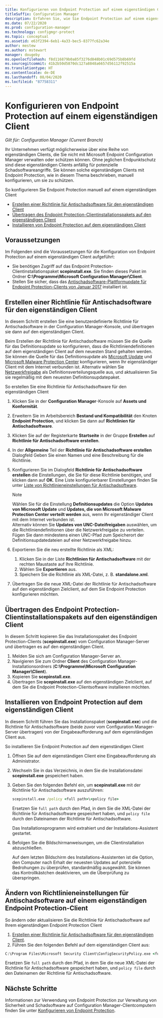 ```yaml
---
title: Konfigurieren von Endpoint Protection auf einem eigenständigen Client
titleSuffix: Configuration Manager
description: Erfahren Sie, wie Sie Endpoint Protection auf einem eigenständigen Client konfigurieren.
ms.date: 07/22/2020
ms.prod: configuration-manager
ms.technology: configmgr-protect
ms.topic: conceptual
ms.assetid: e63f2394-6eb1-4a33-bec5-8377fc62a34e
author: mestew
ms.author: mstewart
manager: dougeby
ms.openlocfilehash: f8d116879b0a85f3276d848b01c69d575b8b69fd
ms.sourcegitcommit: 41b2b50d5870dc127a8848a6657d56112f92515a
ms.translationtype: HT
ms.contentlocale: de-DE
ms.lasthandoff: 08/04/2020
ms.locfileid: "87758311"
---
```

# <a name="configure-endpoint-protection-on-a-standalone-client"></a>Konfigurieren von Endpoint Protection auf einem eigenständigen Client

*Gilt für: Configuration Manager (Current Branch)*

Ihr Unternehmen verfügt möglicherweise über eine Reihe von eigenständigen Clients, die Sie nicht mit Microsoft Endpoint Configuration Manager verwalten oder schützen können. Ohne jeglichen Endpunktschutz sind diese eigenständigen Clients anfällig für potenzielle Schadsoftwareangriffe. Sie können solche eigenständigen Clients mit Endpoint Protection, wie in diesem Thema beschrieben, manuell konfigurieren, um sie zu schützen.

So konfigurieren Sie Endpoint Protection manuell auf einem eigenständigen Client

- [Erstellen einer Richtlinie für Antischadsoftware für den eigenständigen Client](#create-an-antimalware-policy-for-the-standalone-client)
- [Übertragen des Endpoint Protection-Clientinstallationspakets auf den eigenständigen Client](#transfer-endpoint-protection-client-installation-package-to-the-standalone-client)
- [Installieren von Endpoint Protection auf dem eigenständigen Client](#install-endpoint-protection-on-the-standalone-client)

## <a name="prerequisites"></a>Voraussetzungen

Im Folgenden sind die Voraussetzungen für die Konfiguration von Endpoint Protection auf einem eigenständigen Client aufgeführt:

- Sie benötigen Zugriff auf das Endpoint Protection-Clientinstallationspaket **scepinstall.exe**. Sie finden dieses Paket im Ordner **C:\Programme\Microsoft Configuration Manager\Client**. 
- Stellen Sie sicher, dass das [Antischadsoftware-Plattformupdate für Endpoint Protection-Clients von Januar 2017](https://support.microsoft.com/help/3209361/january-2017-anti-malware-platform-update-for-endpoint-protection-clie) installiert ist. 

## <a name="create-an-antimalware-policy-for-the-standalone-client"></a>Erstellen einer Richtlinie für Antischadsoftware für den eigenständigen Client

In diesem Schritt erstellen Sie eine benutzerdefinierte Richtlinie für Antischadsoftware in der Configuration Manager-Konsole, und übertragen sie dann auf den eigenständigen Client.

Beim Erstellen der Richtlinie für Antischadsoftware müssen Sie die Quelle für das Definitionsupdate so konfigurieren, dass die Richtliniendefinitionen auf dem eigenständigen Client auf dem neuesten Stand gehalten werden. Sie können die Quelle für das Definitionsupdate als [Microsoft Update](endpoint-definitions-microsoft-updates.md) und [Microsoft Malware Protection Center](endpoint-definitions-protection-center.md) konfigurieren, wenn Ihr eigenständiger Client mit dem Internet verbunden ist. Alternativ wählen Sie [Netzwerkfreigabe](endpoint-definitions-network.md) als Definitionsverteilungsquelle aus, und aktualisieren Sie sie regelmäßig mit dem neuesten Definitionsupdatepaket. 

So erstellen Sie eine Richtlinie für Antischadsoftware für den eigenständigen Client

1. Klicken Sie in der **Configuration Manager**-Konsole auf **Assets und Konformität**.
2. Erweitern Sie im Arbeitsbereich **Bestand und Kompatibilität** den Knoten **Endpoint Protection**, und klicken Sie dann auf **Richtlinien für Antischadsoftware**.
3. Klicken Sie auf der Registerkarte **Startseite** in der Gruppe **Erstellen** auf **Richtlinie für Antischadsoftware erstellen**.
4. In der **Allgemeine** Teil der **Richtlinie für Antischadsoftware erstellen** Dialogfeld Geben Sie einen Namen und eine Beschreibung für die Richtlinie.
5. Konfigurieren Sie im Dialogfeld **Richtlinie für Antischadsoftware erstellen** die Einstellungen, die Sie für diese Richtlinie benötigen, und klicken dann auf **OK**. Eine Liste konfigurierbarer Einstellungen finden Sie unter [Liste von Richtlinieneinstellungen für Antischadsoftware](endpoint-antimalware-policies.md#list-of-antimalware-policy-settings).
    > [!NOTE]
    > Wählen Sie für die Einstellung **Definitionsupdates** die Option **Updates von Microsoft Update** und **Updates, die von Microsoft Malware Protection Center verteilt werden** aus, wenn Ihr eigenständiger Client mit dem Internet verbunden ist.  
    > Alternativ können Sie **Updates von UNC-Dateifreigaben** auswählen, um die Richtliniendefinitionen über die Netzwerkfreigabe zu verteilen. Fügen Sie dann mindestens einen UNC-Pfad zum Speicherort der Definitionsupdatedateien auf einer Netzwerkfreigabe hinzu.

6. Exportieren Sie die neu erstellte Richtlinie als XML:
    1. Klicken Sie in der Liste **Richtlinien für Antischadsoftware** mit der rechten Maustaste auf Ihre Richtlinie.
    1. Wählen Sie **Exportieren** aus.
    1. Speichern Sie die Richtlinie als XML-Datei, z. B. **standalone.xml**.
7. Übertragen Sie die neue XML-Datei der Richtlinie für Antischadsoftware auf den eigenständigen Zielclient, auf dem Sie Endpoint Protection konfigurieren möchten.

## <a name="transfer-endpoint-protection-client-installation-package-to-the-standalone-client"></a>Übertragen des Endpoint Protection-Clientinstallationspakets auf den eigenständigen Client

In diesem Schritt kopieren Sie das Installationspaket des Endpoint Protection-Clients (**scepinstall.exe**) vom Configuration Manager-Server und übertragen es auf den eigenständigen Client.

1. Melden Sie sich am Configuration Manager-Server an.
2. Navigieren Sie zum Ordner **Client** des Configuration Manager-Installationsordners (**C:\Programme\Microsoft Configuration Manager\Client**).
3. Kopieren Sie **scepinstall.exe**.
4. Übertragen Sie **scepinstall.exe** auf den eigenständigen Zielclient, auf dem Sie die Endpoint Protection-Clientsoftware installieren möchten.

## <a name="install-endpoint-protection-on-the-standalone-client"></a>Installieren von Endpoint Protection auf dem eigenständigen Client
In diesem Schritt führen Sie das Installationspaket (**scepinstall.exe**) und die Richtlinie für Antischadsoftware (beide zuvor vom Configuration Manager-Server übertragen) von der Eingabeaufforderung auf dem eigenständigen Client aus.

So installieren Sie Endpoint Protection auf dem eigenständigen Client

1. Öffnen Sie auf dem eigenständigen Client eine Eingabeaufforderung als Administrator.
2. Wechseln Sie in das Verzeichnis, in dem Sie die Installationsdatei **scepinstall.exe** gespeichert haben.
3. Geben Sie den folgenden Befehl ein, um **scepinstall.exe** mit der Richtlinie für Antischadsoftware auszuführen:

    ```cmd
    scepinstall.exe /policy <full path>\<policy file>
    ```

    Ersetzen Sie `full path` durch den Pfad, in dem Sie die XML-Datei der Richtlinie für Antischadsoftware gespeichert haben, und `policy file` durch den Dateinamen der Richtlinie für Antischadsoftware.
 
    Das Installationsprogramm wird extrahiert und der Installations-Assistent gestartet.

4. Befolgen Sie die Bildschirmanweisungen, um die Clientinstallation abzuschließen.

    Auf dem letzten Bildschirm des Installations-Assistenten ist die Option, den Computer nach Erhalt der neuesten Updates auf potenzielle Bedrohungen zu überprüfen, standardmäßig ausgewählt. Sie können das Kontrollkästchen deaktivieren, um die Überprüfung zu überspringen.

## <a name="change-antimalware-policy-settings-on-a-standalone-endpoint-protection-client"></a>Ändern von Richtlinieneinstellungen für Antischadsoftware auf einem eigenständigen Endpoint Protection-Client

So ändern oder aktualisieren Sie die Richtlinie für Antischadsoftware auf Ihrem eigenständigen Endpoint Protection Client 

1. [Erstellen einer Richtlinie für Antischadsoftware für den eigenständigen Client](#create-an-antimalware-policy-for-the-standalone-client).
2. Führen Sie den folgenden Befehl auf dem eigenständigen Client aus:

```cmd
C:\Program Files\Microsoft Security Client\ConfigSecurityPolicy.exe <full path>\<policy file>
```

Ersetzen Sie `full path` durch den Pfad, in dem Sie die neue XML-Datei der Richtlinie für Antischadsoftware gespeichert haben, und `policy file` durch den Dateinamen der Richtlinie für Antischadsoftware.

## <a name="next-steps"></a>Nächste Schritte

Informationen zur Verwendung von Endpoint Protection zur Verwaltung von Sicherheit und Schadsoftware auf Configuration Manager-Clientcomputern finden Sie unter [Konfigurieren von Endpoint Protection](endpoint-protection-configure.md).